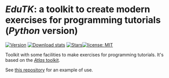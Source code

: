 # *EduTK*: a toolkit to create modern exercises for programming tutorials (*Python* version)

[![Version](https://img.shields.io/pypi/v/edutk?color=90b4ed&label=latest)](https://pypi.org/project/edutk/) [![Download stats](https://img.shields.io/pypi/dm/edutk.svg)](https://pypistats.org/packages/edutk) [![Stars](https://img.shields.io/github/stars/epeios-q37/edutk-python.svg?style=social)](https://github.com/epeios-q37/edutk-python)[![license: MIT](https://img.shields.io/github/license/epeios-q37/edutk-python)](https://github.com/epeios-q37/edutk-python/blob/master/LICENSE)

Toolkit with some facilities to make exercises for programming tutorials. It's based on the [*Atlas* toolkit](https://q37.info/s/c7hfkzvs).

See [this repository](https://q37.info/s/tpkx4cfk) for an example of use.
